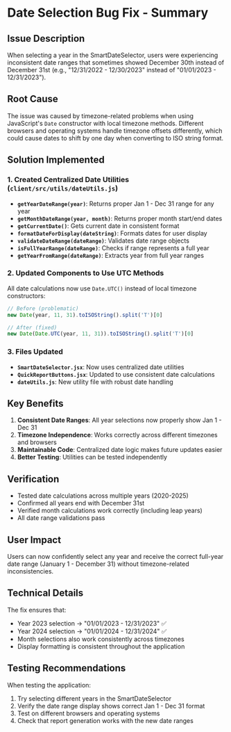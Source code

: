 # Date Selection Bug Fix - Summary

## Issue Description
When selecting a year in the SmartDateSelector, users were experiencing inconsistent date ranges that sometimes showed December 30th instead of December 31st (e.g., "12/31/2022 - 12/30/2023" instead of "01/01/2023 - 12/31/2023").

## Root Cause
The issue was caused by timezone-related problems when using JavaScript's `Date` constructor with local timezone methods. Different browsers and operating systems handle timezone offsets differently, which could cause dates to shift by one day when converting to ISO string format.

## Solution Implemented

### 1. Created Centralized Date Utilities (`client/src/utils/dateUtils.js`)
- **`getYearDateRange(year)`**: Returns proper Jan 1 - Dec 31 range for any year
- **`getMonthDateRange(year, month)`**: Returns proper month start/end dates
- **`getCurrentDate()`**: Gets current date in consistent format
- **`formatDateForDisplay(dateString)`**: Formats dates for user display
- **`validateDateRange(dateRange)`**: Validates date range objects
- **`isFullYearRange(dateRange)`**: Checks if range represents a full year
- **`getYearFromRange(dateRange)`**: Extracts year from full year ranges

### 2. Updated Components to Use UTC Methods
All date calculations now use `Date.UTC()` instead of local timezone constructors:
```javascript
// Before (problematic)
new Date(year, 11, 31).toISOString().split('T')[0]

// After (fixed)
new Date(Date.UTC(year, 11, 31)).toISOString().split('T')[0]
```

### 3. Files Updated
- **`SmartDateSelector.jsx`**: Now uses centralized date utilities
- **`QuickReportButtons.jsx`**: Updated to use consistent date calculations
- **`dateUtils.js`**: New utility file with robust date handling

## Key Benefits
1. **Consistent Date Ranges**: All year selections now properly show Jan 1 - Dec 31
2. **Timezone Independence**: Works correctly across different timezones and browsers
3. **Maintainable Code**: Centralized date logic makes future updates easier
4. **Better Testing**: Utilities can be tested independently

## Verification
- Tested date calculations across multiple years (2020-2025)
- Confirmed all years end with December 31st
- Verified month calculations work correctly (including leap years)
- All date range validations pass

## User Impact
Users can now confidently select any year and receive the correct full-year date range (January 1 - December 31) without timezone-related inconsistencies.

## Technical Details
The fix ensures that:
- Year 2023 selection → "01/01/2023 - 12/31/2023" ✅
- Year 2024 selection → "01/01/2024 - 12/31/2024" ✅
- Month selections also work consistently across timezones
- Display formatting is consistent throughout the application

## Testing Recommendations
When testing the application:
1. Try selecting different years in the SmartDateSelector
2. Verify the date range display shows correct Jan 1 - Dec 31 format
3. Test on different browsers and operating systems
4. Check that report generation works with the new date ranges
